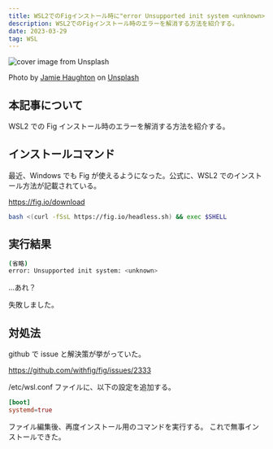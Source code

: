 ```yaml
---
title: WSL2でのFigインストール時に"error Unsupported init system <unknown>"と出るときの対処法
description: WSL2でのFigインストール時のエラーを解消する方法を紹介する。
date: 2023-03-29
tag: WSL
---
```


![cover image from Unsplash](/assets/blog/20230329-wsl2-fig-install-error/cover.webp)

Photo by [Jamie Haughton](https://unsplash.com/photos/Z05GiksmqYU) on [Unsplash](https://unsplash.com/)

## 本記事について

WSL2 での Fig インストール時のエラーを解消する方法を紹介する。

## インストールコマンド

最近、Windows でも Fig が使えるようになった。公式に、WSL2 でのインストール方法が記載されている。

https://fig.io/download

```bash
bash <(curl -fSsL https://fig.io/headless.sh) && exec $SHELL
```

## 実行結果

```bash
(省略)
error: Unsupported init system: <unknown>
```

...あれ？

失敗しました。

## 対処法

github で issue と解決策が挙がっていた。

https://github.com/withfig/fig/issues/2333

/etc/wsl.conf ファイルに、以下の設定を追加する。

```:wsl.conf
[boot]
systemd=true
```

ファイル編集後、再度インストール用のコマンドを実行する。
これで無事インストールできた。
